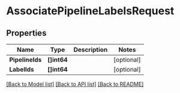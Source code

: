 # AssociatePipelineLabelsRequest

## Properties

Name | Type | Description | Notes
------------ | ------------- | ------------- | -------------
**PipelineIds** | **[]int64** |  | [optional] 
**LabelIds** | **[]int64** |  | [optional] 

[[Back to Model list]](../README.md#documentation-for-models) [[Back to API list]](../README.md#documentation-for-api-endpoints) [[Back to README]](../README.md)


